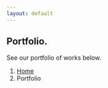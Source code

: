```yaml
---
layout: default
--- 
```

 <section class="bg-primary-3-alt text-light">
        <div class="container">
            <div class="row">
                <div class="col">
                    <h1 class="display-2 text-primary-3">Portfolio.</h1>
                    <div class="my-4">
                        <p class="lead text-primary">See our portfolio of works below.</p>
                    </div>
                    <div class="row my-3">
                        <div class="col">
                            <nav aria-label="breadcrumb">
                                <ol class="breadcrumb bg-secondary">
                                    <li class="breadcrumb-item">
                                        <a href="/">Home</a>
                                    </li>
                                    <li class="breadcrumb-item active" aria-current="page">Portfolio</li>
                                </ol>
                            </nav>
                        </div>
                    </div>
                </div>
            </div>
            <div class="row">
            </div>
        </div>
 </section>